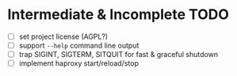 # Intermediate & Incomplete TODO

- [ ] set project license (AGPL?)
- [ ] support `--help` command line output
- [ ] trap SIGINT, SIGTERM, SITQUIT for fast & graceful shutdown
- [ ] implement haproxy start/reload/stop

